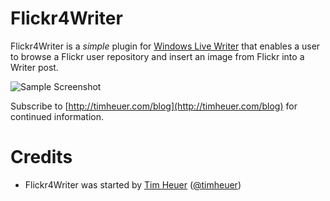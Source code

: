 # Flickr4Writer

Flickr4Writer is a *simple* plugin for [Windows Live Writer](http://windowslivewriter.spaces.live.com) that enables a user to browse a Flickr user repository and insert an image from Flickr into a Writer post.

![Sample Screenshot](http://storage2.timheuer.com/FFWSSHOT-new.png)

Subscribe to [http://timheuer.com/blog](http://timheuer.com/blog) for continued information.

# Credits
* Flickr4Writer was started by [Tim Heuer](http://timheuer.com/blog) ([@timheuer](http://twitter.com/timheuer))